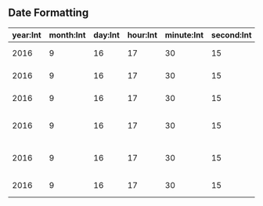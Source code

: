 
## Date Formatting

| year:Int | month:Int | day:Int | hour:Int | minute:Int | second:Int | language | dateStyle    || localizedDate            |
| ---------| --------- | ------- | -------- | ---------- | ---------- | -------- | --------- |---| ------------------------ |
|     2016 |         9 |      16 |       17 |         30 |         15 | en       | short        || 9/16/16, 5:30 PM         |
|     2016 |         9 |      16 |       17 |         30 |         15 | fr       | short        || 16/09/2016 17:30         |
|     2016 |         9 |      16 |       17 |         30 |         15 | it       | short        || 16/09/16, 17:30          |
|     2016 |         9 |      16 |       17 |         30 |         15 | en       | medium       || Sep 16, 2016, 5:30:15 PM |
|     2016 |         9 |      16 |       17 |         30 |         15 | fr       | medium       || 16 sept. 2016 à 17:30:15 |
|     2016 |         9 |      16 |       17 |         30 |         15 | it       | medium       || 16 set 2016, 17:30:15    |

